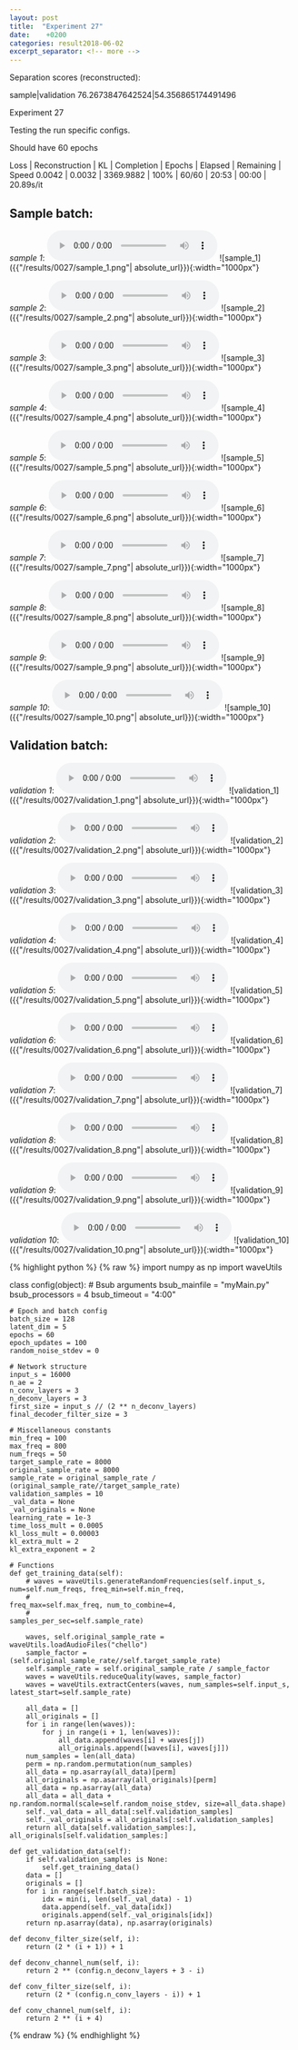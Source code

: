 ```yaml
---
layout: post
title:  "Experiment 27"
date:    +0200
categories: result2018-06-02
excerpt_separator: <!-- more -->
---
```

Separation scores (reconstructed):

sample|validation
76.2673847642524|54.356865174491496<!-- more -->

Experiment 27

Testing the run specific configs.

Should have 60 epochs

Loss | Reconstruction | KL | Completion | Epochs | Elapsed | Remaining | Speed
0.0042 | 0.0032 | 3369.9882 | 100% | 60/60 | 20:53 | 00:00 | 20.89s/it

## **Sample batch**:
_sample 1_:
<audio src="/ResultsOverview/results/0027/sample_1.wav" controls preload></audio>
![sample_1]({{"/results/0027/sample_1.png"| absolute_url}}){:width="1000px"}

_sample 2_:
<audio src="/ResultsOverview/results/0027/sample_2.wav" controls preload></audio>
![sample_2]({{"/results/0027/sample_2.png"| absolute_url}}){:width="1000px"}

_sample 3_:
<audio src="/ResultsOverview/results/0027/sample_3.wav" controls preload></audio>
![sample_3]({{"/results/0027/sample_3.png"| absolute_url}}){:width="1000px"}

_sample 4_:
<audio src="/ResultsOverview/results/0027/sample_4.wav" controls preload></audio>
![sample_4]({{"/results/0027/sample_4.png"| absolute_url}}){:width="1000px"}

_sample 5_:
<audio src="/ResultsOverview/results/0027/sample_5.wav" controls preload></audio>
![sample_5]({{"/results/0027/sample_5.png"| absolute_url}}){:width="1000px"}

_sample 6_:
<audio src="/ResultsOverview/results/0027/sample_6.wav" controls preload></audio>
![sample_6]({{"/results/0027/sample_6.png"| absolute_url}}){:width="1000px"}

_sample 7_:
<audio src="/ResultsOverview/results/0027/sample_7.wav" controls preload></audio>
![sample_7]({{"/results/0027/sample_7.png"| absolute_url}}){:width="1000px"}

_sample 8_:
<audio src="/ResultsOverview/results/0027/sample_8.wav" controls preload></audio>
![sample_8]({{"/results/0027/sample_8.png"| absolute_url}}){:width="1000px"}

_sample 9_:
<audio src="/ResultsOverview/results/0027/sample_9.wav" controls preload></audio>
![sample_9]({{"/results/0027/sample_9.png"| absolute_url}}){:width="1000px"}

_sample 10_:
<audio src="/ResultsOverview/results/0027/sample_10.wav" controls preload></audio>
![sample_10]({{"/results/0027/sample_10.png"| absolute_url}}){:width="1000px"}

## **Validation batch**:
_validation 1_:
<audio src="/ResultsOverview/results/0027/validation_1.wav" controls preload></audio>
![validation_1]({{"/results/0027/validation_1.png"| absolute_url}}){:width="1000px"}

_validation 2_:
<audio src="/ResultsOverview/results/0027/validation_2.wav" controls preload></audio>
![validation_2]({{"/results/0027/validation_2.png"| absolute_url}}){:width="1000px"}

_validation 3_:
<audio src="/ResultsOverview/results/0027/validation_3.wav" controls preload></audio>
![validation_3]({{"/results/0027/validation_3.png"| absolute_url}}){:width="1000px"}

_validation 4_:
<audio src="/ResultsOverview/results/0027/validation_4.wav" controls preload></audio>
![validation_4]({{"/results/0027/validation_4.png"| absolute_url}}){:width="1000px"}

_validation 5_:
<audio src="/ResultsOverview/results/0027/validation_5.wav" controls preload></audio>
![validation_5]({{"/results/0027/validation_5.png"| absolute_url}}){:width="1000px"}

_validation 6_:
<audio src="/ResultsOverview/results/0027/validation_6.wav" controls preload></audio>
![validation_6]({{"/results/0027/validation_6.png"| absolute_url}}){:width="1000px"}

_validation 7_:
<audio src="/ResultsOverview/results/0027/validation_7.wav" controls preload></audio>
![validation_7]({{"/results/0027/validation_7.png"| absolute_url}}){:width="1000px"}

_validation 8_:
<audio src="/ResultsOverview/results/0027/validation_8.wav" controls preload></audio>
![validation_8]({{"/results/0027/validation_8.png"| absolute_url}}){:width="1000px"}

_validation 9_:
<audio src="/ResultsOverview/results/0027/validation_9.wav" controls preload></audio>
![validation_9]({{"/results/0027/validation_9.png"| absolute_url}}){:width="1000px"}

_validation 10_:
<audio src="/ResultsOverview/results/0027/validation_10.wav" controls preload></audio>
![validation_10]({{"/results/0027/validation_10.png"| absolute_url}}){:width="1000px"}


{% highlight python %}
{% raw %}
import numpy as np
import waveUtils


class config(object):
	# Bsub arguments
	bsub_mainfile = "myMain.py"
	bsub_processors = 4
	bsub_timeout = "4:00"

	# Epoch and batch config
	batch_size = 128
	latent_dim = 5
	epochs = 60
	epoch_updates = 100
	random_noise_stdev = 0

	# Network structure
	input_s = 16000
	n_ae = 2
	n_conv_layers = 3
	n_deconv_layers = 3
	first_size = input_s // (2 ** n_deconv_layers)
	final_decoder_filter_size = 3

	# Miscellaneous constants
	min_freq = 100
	max_freq = 800
	num_freqs = 50
	target_sample_rate = 8000
	original_sample_rate = 8000
	sample_rate = original_sample_rate / (original_sample_rate//target_sample_rate)
	validation_samples = 10
	_val_data = None
	_val_originals = None
	learning_rate = 1e-3
	time_loss_mult = 0.0005
	kl_loss_mult = 0.00003
	kl_extra_mult = 2
	kl_extra_exponent = 2

	# Functions
	def get_training_data(self):
		# waves = waveUtils.generateRandomFrequencies(self.input_s, num=self.num_freqs, freq_min=self.min_freq,
		#                                            freq_max=self.max_freq, num_to_combine=4,
		#                                            samples_per_sec=self.sample_rate)

		waves, self.original_sample_rate = waveUtils.loadAudioFiles("chello")
		sample_factor = (self.original_sample_rate//self.target_sample_rate)
		self.sample_rate = self.original_sample_rate / sample_factor
		waves = waveUtils.reduceQuality(waves, sample_factor)
		waves = waveUtils.extractCenters(waves, num_samples=self.input_s, latest_start=self.sample_rate)

		all_data = []
		all_originals = []
		for i in range(len(waves)):
			for j in range(i + 1, len(waves)):
				all_data.append(waves[i] + waves[j])
				all_originals.append([waves[i], waves[j]])
		num_samples = len(all_data)
		perm = np.random.permutation(num_samples)
		all_data = np.asarray(all_data)[perm]
		all_originals = np.asarray(all_originals)[perm]
		all_data = np.asarray(all_data)
		all_data = all_data + np.random.normal(scale=self.random_noise_stdev, size=all_data.shape)
		self._val_data = all_data[:self.validation_samples]
		self._val_originals = all_originals[:self.validation_samples]
		return all_data[self.validation_samples:], all_originals[self.validation_samples:]

	def get_validation_data(self):
		if self.validation_samples is None:
			self.get_training_data()
		data = []
		originals = []
		for i in range(self.batch_size):
			idx = min(i, len(self._val_data) - 1)
			data.append(self._val_data[idx])
			originals.append(self._val_originals[idx])
		return np.asarray(data), np.asarray(originals)

	def deconv_filter_size(self, i):
		return (2 * (i + 1)) + 1

	def deconv_channel_num(self, i):
		return 2 ** (config.n_deconv_layers + 3 - i)

	def conv_filter_size(self, i):
		return (2 * (config.n_conv_layers - i)) + 1

	def conv_channel_num(self, i):
		return 2 ** (i + 4)

{% endraw %}
{% endhighlight %}
